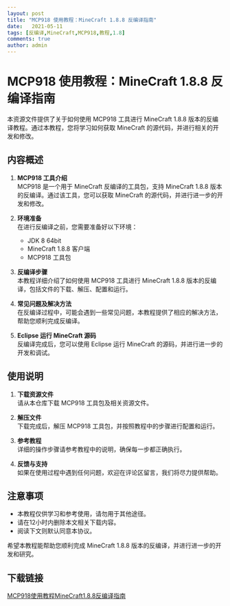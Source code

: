```yaml
---
layout: post
title: "MCP918 使用教程：MineCraft 1.8.8 反编译指南"
date:   2021-05-11
tags: [反编译,MineCraft,MCP918,教程,1.8]
comments: true
author: admin
---
```

# MCP918 使用教程：MineCraft 1.8.8 反编译指南

本资源文件提供了关于如何使用 MCP918 工具进行 MineCraft 1.8.8 版本的反编译教程。通过本教程，您将学习如何获取 MineCraft 的源代码，并进行相关的开发和修改。

## 内容概述

1. **MCP918 工具介绍**  
   MCP918 是一个用于 MineCraft 反编译的工具包，支持 MineCraft 1.8.8 版本的反编译。通过该工具，您可以获取 MineCraft 的源代码，并进行进一步的开发和修改。

2. **环境准备**  
   在进行反编译之前，您需要准备好以下环境：
   - JDK 8 64bit
   - MineCraft 1.8.8 客户端
   - MCP918 工具包

3. **反编译步骤**  
   本教程详细介绍了如何使用 MCP918 工具进行 MineCraft 1.8.8 版本的反编译，包括文件的下载、解压、配置和运行。

4. **常见问题及解决方法**  
   在反编译过程中，可能会遇到一些常见问题，本教程提供了相应的解决方法，帮助您顺利完成反编译。

5. **Eclipse 运行 MineCraft 源码**  
   反编译完成后，您可以使用 Eclipse 运行 MineCraft 的源码，并进行进一步的开发和调试。

## 使用说明

1. **下载资源文件**  
   请从本仓库下载 MCP918 工具包及相关资源文件。

2. **解压文件**  
   下载完成后，解压 MCP918 工具包，并按照教程中的步骤进行配置和运行。

3. **参考教程**  
   详细的操作步骤请参考教程中的说明，确保每一步都正确执行。

4. **反馈与支持**  
   如果在使用过程中遇到任何问题，欢迎在评论区留言，我们将尽力提供帮助。

## 注意事项

- 本教程仅供学习和参考使用，请勿用于其他途径。
- 请在12小时内删除本文相关下载内容。
- 阅读下文则默认同意本协议。

希望本教程能帮助您顺利完成 MineCraft 1.8.8 版本的反编译，并进行进一步的开发和研究。

## 下载链接

[MCP918使用教程MineCraft1.8.8反编译指南](https://pan.quark.cn/s/71b69aa1d0b6)